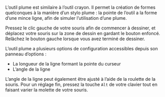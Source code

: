 L’outil plume est similaire à l’outil crayon. Il permet la création de formes quelconques à la manière d’un stylo plume : la pointe de l’outil a la forme d’une mince ligne, afin de simuler l’utilisation d’une plume. 

Pressez le clic gauche de votre souris afin de commencer à dessiner, et déplacez votre souris sur la zone de dessin en gardant le bouton enfoncé. Relâchez le bouton gauche lorsque vous avez terminé de dessiner.

L’outil plume a plusieurs options de configuration accessibles depuis son panneau d’options :
 * La longueur de la ligne formant la pointe du curseur
 * L’angle de la ligne



L’angle de la ligne peut également être ajusté à l’aide de la roulette de la souris. Pour un réglage fin, pressez la touche `Alt` de votre clavier tout en faisant varier la molette de votre souris.